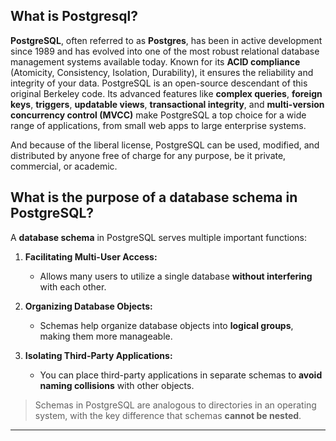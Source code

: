 ## What is Postgresql?

**PostgreSQL**, often referred to as **Postgres**, has been in active development since 1989 and has evolved into one of the most robust relational database management systems available today. Known for its **ACID compliance** (Atomicity, Consistency, Isolation, Durability), it ensures the reliability and integrity of your data. PostgreSQL is an open-source descendant of this original Berkeley code. Its advanced features like **complex queries**, **foreign keys**, **triggers**, **updatable views**, **transactional integrity**, and **multi-version concurrency control (MVCC)** make PostgreSQL a top choice for a wide range of applications, from small web apps to large enterprise systems.

And because of the liberal license, PostgreSQL can be used, modified, and distributed by anyone free of charge for any purpose, be it private, commercial, or academic.

## What is the purpose of a database schema in PostgreSQL?

A **database schema** in PostgreSQL serves multiple important functions:

1. **Facilitating Multi-User Access:**

   - Allows many users to utilize a single database **without interfering** with each other.

2. **Organizing Database Objects:**

   - Schemas help organize database objects into **logical groups**, making them more manageable.

3. **Isolating Third-Party Applications:**
   - You can place third-party applications in separate schemas to **avoid naming collisions** with other objects.

> Schemas in PostgreSQL are analogous to directories in an operating system, with the key difference that schemas **cannot be nested**.

---
